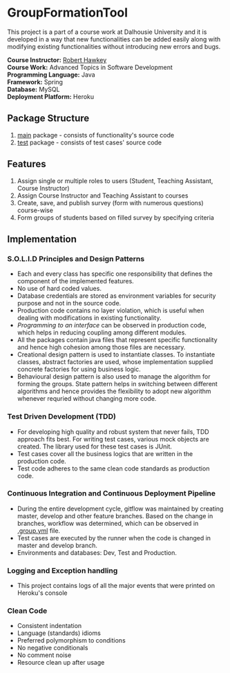 # GroupFormationTool

This project is a part of a course work at Dalhousie University and it is developed in a way that new functionalities can be added easily along with modifying existing functionalities without introducing new errors and bugs.<br>

**Course Instructor:** [Robert Hawkey](https://www.linkedin.com/in/roberthawkey/)<br>
**Course Work:** Advanced Topics in Software Development<br>
**Programming Language:** Java<br>
**Framework:** Spring<br>
**Database:** MySQL<br>
**Deployment Platform:** Heroku

## Package Structure
1) [main](https://github.com/neelkanthjdabhi/GroupFormationTool/tree/master/src/main/java/com/app/group15) package - consists of functionality's source code
2) [test](https://github.com/neelkanthjdabhi/GroupFormationTool/tree/master/src/test/java/com/app/group15) package - consists of test cases' source code

## Features
1) Assign single or multiple roles to users (Student, Teaching Assistant, Course Instructor)
2) Assign Course Instructor and Teaching Assistant to courses
3) Create, save, and publish survey (form with numerous questions) course-wise
4) Form groups of students based on filled survey by specifying criteria

## Implementation
### **S.O.L.I.D Principles** and **Design Patterns**
- Each and every class has specific one responsibility that defines the component of the implemented features.
- No use of hard coded values.
- Database credentials are stored as environment variables for security purpose and not in the source code.
- Production code contains no layer violation, which is useful when dealing with modifications in existing functionality.
- _Programming to an interface_ can be observed in production code, which helps in reducing coupling among different modules.
- All the packages contain java files that represent specific functionality and hence high cohesion among those files are necessary.
- Creational design pattern is used to instantiate classes. To instantiate classes, abstract factories are used, whose implementation supplied concrete factories for using business logic.
- Behavioural design pattern is also used to manage the algorithm for forming the groups. State pattern helps in switching between different algorithms and hence provides the flexibility to adopt new algorithm whenever requried without changing more code.

### **Test Driven Development (TDD)**
- For developing high quality and robust system that never fails, TDD approach fits best. For writing test cases, various mock objects are created. The library used for these test cases is JUnit.
- Test cases cover all the business logics that are written in the production code.
- Test code adheres to the same clean code standards as production code.

### **Continuous Integration and Continuous Deployment Pipeline**
- During the entire development cycle, gitflow was maintained by creating master, develop and other feature branches. Based on the change in branches, workflow was determined, which can be observed in [.group.yml](https://github.com/karankharecha/GroupFormationTool/blob/master/.group.yml) file.
- Test cases are executed by the runner when the code is changed in master and develop branch.
- Environments and databases: Dev, Test and Production.

### **Logging and Exception handling**
- This project contains logs of all the major events that were printed on Heroku's console

### **Clean Code**
- Consistent indentation
- Language (standards) idioms
- Preferred polymorphism to conditions
- No negative conditionals
- No comment noise
- Resource clean up after usage

